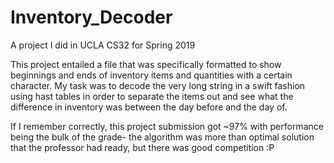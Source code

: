 # Inventory_Decoder
A project I did in UCLA CS32 for Spring 2019

This project entailed a file that was specifically formatted to show beginnings and ends of inventory items and quantities with a certain character. My task was to decode the very long string in a swift fashion using hast tables in order to separate the items out and see what the difference in inventory was between the day before and the day of.

If I remember correctly, this project submission got ~97% with performance being the bulk of the grade- the algorithm was more than optimal solution that the professor had ready, but there was good competition :P

